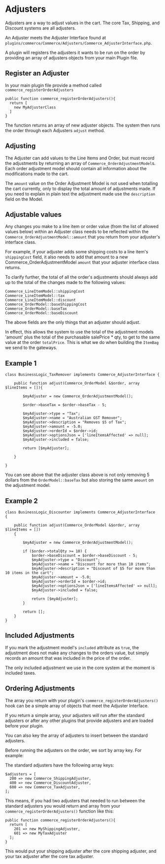 # Adjusters

Adjusters are a way to adjust values in the cart. The core Tax, Shipping, and Discount systems are all adjusters.

An Adjuster meets the Adjuster Interface found at `plugins/commerce/Commerce/Adjusters/Commerce_AdjusterInterface.php`.

A plugin will registers the adjusters it wants to be run on the order by providing an array of adjusters objects from your main Plugin file.

## Register an Adjuster

In your main plugin file provide a method called `commerce_registerOrderAdjusters`

```
public function commerce_registerOrderAdjusters(){
  return [
    new MyAdjusterClass
  ]
}
```

The function returns an array of new adjuster objects. The system then runs the order through each Adjusters `adjust` method.

## Adjusting

The Adjuster can add values to the Line Items and Order, but must record the adjustments by returning an array of `Commerce_OrderAdjustmentModel`s.
Each order adjustment model should contain all information about the modifications made to the cart.

The `amount` value on the Order Adjustment Model is not used when totalling the cart currently, only to display the total amount of adjustments made.
If you need to explain in plain text the adjustment made use the `description` field on the Model.

## Adjustable values

Any changes you make to a line item or order value (from the list of allowed values below) within an Adjuster class needs to be reflected within the `Commerce_OrderAdjustmentModel::amount` that you return from your adjuster's interface class.

For example, if your adjuster adds some shipping costs to a line item's `shippingCost` field, it also needs to add that amount to a new Commerce_OrderAdjustmentModel `amount` that your adjuster interface class returns.

To clarify further, the total of all the order's adjustments should always add up to the total of the changes made to the following values:

```
Commerce_LineItemModel::shippingCost
Commerce_LineItemModel::tax
Commerce_LineItemModel::discount
Commerce_OrderModel::baseShippingCost
Commerce_OrderModel::baseTax
Commerce_OrderModel::baseDiscount
```

The above fields are the only things that an adjuster should adjust.

In effect, this allows the system to use the total of the adjustment models 'amount' plus the total of the purchasable salePrice * qty, to get to the same value at the order `totalPrice`. This is what we do when building the `ItemBag` we send to the gateways.


## Example 1


```
class BusinessLogic_TaxRemover implements Commerce_AdjusterInterface {

    public function adjust(Commerce_OrderModel &$order, array $lineItems = []){

        $myAdjuster = new Commerce_OrderAdjustmentModel();

        $order->baseTax = $order->baseTax - 5;

        $myAdjuster->type = "Tax";
        $myAdjuster->name = "Australian GST Remover";
        $myAdjuster->description = "Removes $5 of Tax";
        $myAdjuster->amount = -5.0;
        $myAdjuster->orderId = $order->id;
        $myAdjuster->optionsJson = ['lineItemsAffected' => null];
        $myAdjuster->included = false;

        return [$myAdjuster];

    }

}
```

You can see above that the adjuster class above is not only removing 5 dollars from the `OrderModel::baseTax` but also storing the same `amount` on the adjustment model.

## Example 2


```
class BusinessLogic_Discounter implements Commerce_AdjusterInterface
{

    public function adjust(Commerce_OrderModel &$order, array $lineItems = [])
    {

        $myAdjuster = new Commerce_OrderAdjustmentModel();

        if ($order->totalQty >= 10) {
            $order->baseDiscount = $order->baseDiscount - 5;
            $myAdjuster->type = "Discount";
            $myAdjuster->name = "Discount for more than 10 items";
            $myAdjuster->description = "Discount of $5 for more than 10 items in the cart";
            $myAdjuster->amount = -5.0;
            $myAdjuster->orderId = $order->id;
            $myAdjuster->optionsJson = ['lineItemsAffected' => null];
            $myAdjuster->included = false;

            return [$myAdjuster];
        }

        return [];
    }
}
```

## Included Adjustments

If you mark the adjustment model's `included` attribute as `true`, the adjustment does not make any changes to the orders value, but simply records an amount that was included in the price of the order.

The only included adjustment we use in the core system at the moment is included taxes.

## Ordering Adjustments

The array you return with your plugin's `commerce_registerOrderAdjusters()` hook can be a simple array of objects that meet the Adjuster Interface.

If you return a simple array, your adjusters will run after the standard adjusters or after any other plugins that provide adjusters and are loaded before your plugin.

You can also key the array of adjusters to insert between the standard adjusters.

Before running the adjusters on the order, we sort by array key. For example:

The standard adjusters have the following array keys:

```
$adjusters = [
  200 => new Commerce_ShippingAdjuster,
  400 => new Commerce_DiscountAdjuster,
  600 => new Commerce_TaxAdjuster,
];
```

This means, if you had two adjusters that needed to run between the standard adjusters you would return and array from your `commerce_registerOrderAdjusters()` function like this:

```
public function commerce_registerOrderAdjusters(){
  return [
    201 => new MyShippingAdjuster,
    601 => new MyTaxAdjuster
  ];
}
```

This would put your shipping adjuster after the core shipping adjuster, and your tax adjuster after the core tax adjuster.
